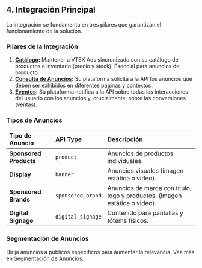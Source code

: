 ## 4. Integración Principal

La integración se fundamenta en tres pilares que garantizan el funcionamiento de la solución.

### Pilares de la Integración

1.  **[Catálogo](./4.1-sincronizacion-de-catalogo.md):** Mantener a VTEX Ads sincronizado con su catálogo de productos e inventario (precio y stock). Esencial para anuncios de producto.
2.  **[Consulta de Anuncios](./4.2-consulta-de-anuncios.md):** Su plataforma solicita a la API los anuncios que deben ser exhibidos en diferentes páginas y contextos.
3.  **[Eventos](./4.3-eventos.md):** Su plataforma notifica a la API sobre todas las interacciones del usuario con los anuncios y, crucialmente, sobre las conversiones (ventas).

### Tipos de Anuncios

| Tipo de Anuncio | API Type | Descripción |
| :--- | :--- |:------------------------------------------------|
| **Sponsored Products** | `product` | Anuncios de productos individuales. |
| **Display** | `banner` | Anuncios visuales (imagen estática o video). |
| **Sponsored Brands** | `sponsored_brand` | Anuncios de marca con título, logo y productos. (imagen estática o video) |
| **Digital Signage** | `digital_signage`| Contenido para pantallas y tótems físicos. |

### Segmentación de Anuncios

Dirija anuncios a públicos específicos para aumentar la relevancia. Vea más en [Segmentación de Anuncios](./4.4-segmentacion-de-anuncios.md).



